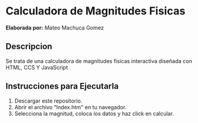 # Calculadora de Magnitudes Fisicas 

**Elaborada por:** Mateo Machuca Gomez

## Descripcion 

Se trata de una calculadora de magnitudes fisicas interactiva diseñada con HTML, CCS Y JavaScript

## Instrucciones para Ejecutarla
1. Descargar este repositorio.
2. Abrir el archivo "Index.htm" en tu navegador.
3. Selecciona la magnitud, coloca los datos y haz click en calcular.
